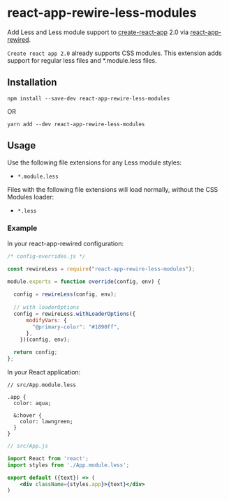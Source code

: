 # react-app-rewire-less-modules

Add Less and Less module support to
[create-react-app](https://github.com/facebookincubator/create-react-app) 2.0 via
[react-app-rewired](https://github.com/timarney/react-app-rewired).

`Create react app 2.0` already supports CSS modules. This extension adds support for regular less files and *.module.less files.

## Installation

```
npm install --save-dev react-app-rewire-less-modules
```

OR

```
yarn add --dev react-app-rewire-less-modules
```

## Usage

Use the following file extensions for any Less module styles:

* `*.module.less`

Files with the following file extensions will load normally, without the CSS
Modules loader:

* `*.less`

### Example

In your react-app-rewired configuration:

```javascript
/* config-overrides.js */

const rewireLess = require("react-app-rewire-less-modules");

module.exports = function override(config, env) {
  
  config = rewireLess(config, env);
  
  // with loaderOptions
  config = rewireLess.withLoaderOptions({
      modifyVars: {
        "@primary-color": "#1890ff",
      },
    })(config, env);

  return config;
};
```

In your React application:

```less
// src/App.module.less

.app {
  color: aqua;

  &:hover {
    color: lawngreen;
  }
}
```

```jsx harmony
// src/App.js

import React from 'react';
import styles from './App.module.less';

export default ({text}) => (
    <div className={styles.app}>{text}</div>
)
```
